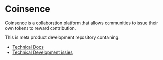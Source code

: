 # Coinsence

Coinsence is a collaboration platform that allows communities to issue their own tokens to reward contribution. 

This is meta product development repository containing: 

- [Technical Docs](https://github.com/Coinsence/meta/tree/master/docs)
- [Technical Development issies](https://github.com/Coinsence/meta/issues)

